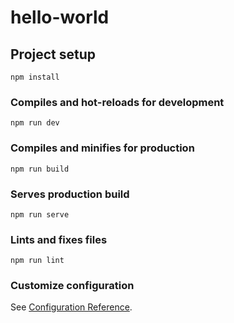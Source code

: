 # hello-world

## Project setup
```
npm install
```

### Compiles and hot-reloads for development
```
npm run dev
```

### Compiles and minifies for production
```
npm run build
```

### Serves production build
```
npm run serve
```

### Lints and fixes files
```
npm run lint
```

### Customize configuration
See [Configuration Reference](https://cli.vuejs.org/config/).
